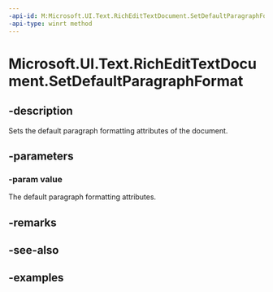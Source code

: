 ```yaml
---
-api-id: M:Microsoft.UI.Text.RichEditTextDocument.SetDefaultParagraphFormat(Microsoft.UI.Text.ITextParagraphFormat)
-api-type: winrt method
---
```


<!-- Method syntax.
public void RichEditTextDocument.SetDefaultParagraphFormat(ITextParagraphFormat value)
-->

# Microsoft.UI.Text.RichEditTextDocument.SetDefaultParagraphFormat

## -description
Sets the default paragraph formatting attributes of the document.

## -parameters

### -param value

The default paragraph formatting attributes.

## -remarks

## -see-also

## -examples

